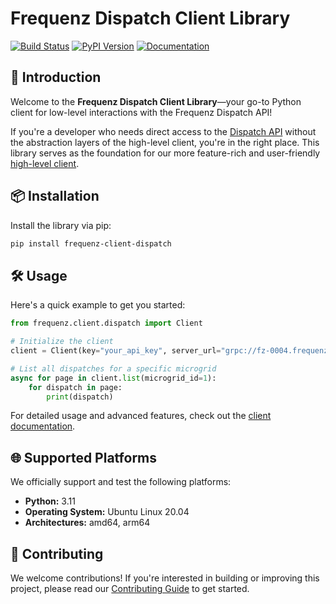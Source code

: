 # Frequenz Dispatch Client Library

[![Build Status](https://github.com/frequenz-floss/frequenz-client-dispatch-python/actions/workflows/ci.yaml/badge.svg)](https://github.com/frequenz-floss/frequenz-client-dispatch-python/actions/workflows/ci.yaml)
[![PyPI Version](https://img.shields.io/pypi/v/frequenz-client-dispatch)](https://pypi.org/project/frequenz-client-dispatch/)
[![Documentation](https://img.shields.io/badge/docs-latest-brightgreen)](https://frequenz-floss.github.io/frequenz-client-dispatch-python/)

## 🚀 Introduction

Welcome to the **Frequenz Dispatch Client Library**—your go-to Python client for low-level interactions with the Frequenz Dispatch API!

If you're a developer who needs direct access to the [Dispatch API](https://github.com/frequenz-floss/frequenz-dispatch-api) without the abstraction layers of the high-level client, you're in the right place. This library serves as the foundation for our more feature-rich and user-friendly [high-level client](https://github.com/frequenz-floss/frequenz-dispatch-python).

## 📦 Installation

Install the library via pip:

```bash
pip install frequenz-client-dispatch
```

## 🛠️ Usage

Here's a quick example to get you started:

```python
from frequenz.client.dispatch import Client

# Initialize the client
client = Client(key="your_api_key", server_url="grpc://fz-0004.frequenz.io")

# List all dispatches for a specific microgrid
async for page in client.list(microgrid_id=1):
    for dispatch in page:
        print(dispatch)
```

For detailed usage and advanced features, check out the [client documentation](https://frequenz-floss.github.io/frequenz-client-dispatch-python/latest/reference/frequenz/client/dispatch/#frequenz.client.dispatch.Client).

## 🌐 Supported Platforms

We officially support and test the following platforms:

- **Python:** 3.11
- **Operating System:** Ubuntu Linux 20.04
- **Architectures:** amd64, arm64

## 🤝 Contributing

We welcome contributions! If you're interested in building or improving this project, please read our [Contributing Guide](CONTRIBUTING.md) to get started.
